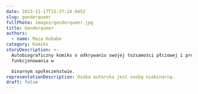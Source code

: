 ```yaml
---
date: 2023-11-17T15:37:24.045Z
slug: genderqueer
fullPhoto: images/genderqueer.jpg
title: Genderqueer
authors:
  - name: Maia Kobabe
category: Komiks
storyDescription: >-
  Autobiograficzny komiks o odkrywaniu swojej tożsamości płciowej i próbach
  funkcjonowania w

  binarnym społeczeństwie.
representationDescription: Osoba autorska jest osobą niebinarną.
draft: false
---
```

